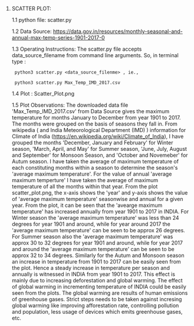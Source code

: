 1. SCATTER PLOT:

	1.1 python file: scatter.py

	1.2 Data Source: https://data.gov.in/resources/monthly-seasonal-and-annual-max-temp-series-1901-2017-0

	1.3 Operating Instructions: The scatter.py file accepts data_source_filename from command line arguments. 
		So, in terminal type : 

		python3 scatter.py <data_source_filenme> , ie.,

		python3 scatter.py Max_Temp_IMD_2017.csv

	1.4 Plot : Scatter_Plot.png

	1.5 Plot Observations: The downloaded data file 'Max_Temp_IMD_2017.csv' from Data Source gives the maximum temperature for months January to December from year 1901 to 2017. The months were grouped on the basis of seasons they fall in. From wikipedia ( and India Meteorological Department (IMD) ) information for Climate of India (https://en.wikipedia.org/wiki/Climate_of_India), I have grouped the months 'December, January and February' for Winter season, 'March, April, and May' for Summer season, 'June, July, August and September' for Monsoon Season, and 'October and Novemeber' for Autum season. I have taken the average of maximum temperature of each constituting months within a season to determine the season's 'average maximum temperature'. For the value of annual 'average maximum temperture' I have taken the average of maximum temperature of all the months within that year. From the plot scatter_plot.png, the x-axis shows the 'year' and y-axis shows the value of 'average maximum temperature' seasonwise and annual for a given year. From the plot, it can be seen that the 'avearge maximum temperature' has increased annually from year 1901 to 2017 in INDIA. For Winter season the 'average maximum temperature' was less than 24 degrees for year 1901 and around, while for year around 2017 the 'average maximum temperature' can be seen to be approx 26 degrees. For Summer season also the 'average maximum temperature' was approx 30 to 32 degrees for year 1901 and around, while for year 2017 and around the 'average maximum temperature' can be seen to be approx 32 to 34 degrees. Similarly for the Autum and Monsoon season an increase in temperature from 1901 to 2017 can be easily seen from the plot. Hence a steady increase in temperature per season and annually is witnessed in INDIA from year 1901 to 2017.	This effect is mainly due to increasing deforestation and global warming. The effect of global warming in incrementing temperature of INDIA could be easily seen from the plots. The global warming are results of human emissions of greenhouse gases. Strict steps needs to be taken against incresing global warming like improving afforestation rate, controlling pollution and population, less usage of devices which emits greenhouse gases, etc.
